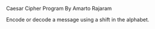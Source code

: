 Caesar Cipher Program
By Amarto Rajaram

Encode or decode a message using a shift in the alphabet.


